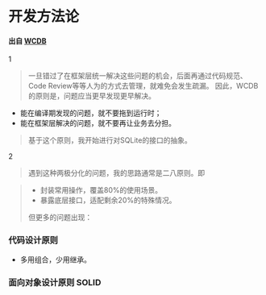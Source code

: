 # 开发方法论

<!--
create time: 2018-01-31 00:11:04
Author: <TODO: 请写上你的名字>

This file is created by Marboo<http://marboo.io> template file $MARBOO_HOME/.media/starts/default.md
本文件由 Marboo<http://marboo.io> 模板文件 $MARBOO_HOME/.media/starts/default.md 创建
-->

#### 出自 [WCDB](https://github.com/Tencent/wcdb/wiki/WINQ%E5%8E%9F%E7%90%86) 

1

> 一旦错过了在框架层统一解决这些问题的机会，后面再通过代码规范、Code Review等等人为的方式去管理，就难免会发生疏漏。
> 因此，WCDB的原则是，问题应当更早发现更早解决。
> 
* 能在编译期发现的问题，就不要拖到运行时；
* 能在框架层解决的问题，就不要再让业务去分担。

> 基于这个原则，我开始进行对SQLite的接口的抽象。


2

> 遇到这种两极分化的问题，我的思路通常是二八原则。即

> * 封装常用操作，覆盖80%的使用场景。
> * 暴露底层接口，适配剩余20%的特殊情况。
> 
> 但更多的问题出现：
> 

### 代码设计原则

* 多用组合，少用继承。

### 面向对象设计原则 SOLID

